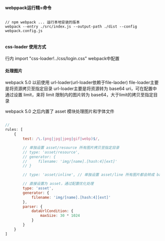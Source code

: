 **webppack运行精=命令**

```nodejs

// npm webpack ... 运行本地安装的版本
webpack --entry ./src/index.js --output-path ./dist --config webpack.config.js


```

#### css-loader 使用方式
行内 import "css-loader!../css/login.css"
webpack中配置

#### 处理图片
webpack 5.0 以前使用 url-loader(url-loader依赖于file-laoder)
file-loader主要是将资源拷贝至指定目录
url-loader主要是将资源转为 base64 uri，可在配置中通过设置 limit，来将 limit 限制内的图片转为 base64，大于limit的拷贝至指定目录

webpack 5.0 之后内置了 asset 模块处理图片和字体文件
```js

// 
rules: [
    {
        test: /\.(png|jpg|jpeg|gif|webp)$/,

        // 单独设置 asset/resource 所有图片拷贝至指定目录
        // type: 'asset/resource',
        // generator: {
        //     filename: 'img/[name].[hash:4][ext]'
        // }

        // type: 'asset/inline', // 单独设置 asset/line 所有图片都会转成 base64

        // 直接设置为 asset，通过配置优化处理
        type: 'asset',
        generator: {
            filename: 'img/[name].[hash:4][ext]'
        },
        parser: {
            dataUrlCondition: {
                maxSize: 30 * 1024
            }
        }
    }
]

```
